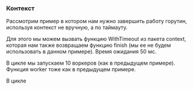 ### Контекст

Рассмотрим пример в котором нам нужно завершить работу горутин, используя контекст не вручную, а по таймауту.

Для этого мы можем вызвать функцию WithTimeout из пакета context, которая нам также возвращаем функцию finish (мы ее не будем использовать в данном примере). Время ожидания 50 мс.

В цикле мы запускаем 10 воркеров (как в предыдущем примере). Функция worker тоже как в предыдущем примере.

В цикле 